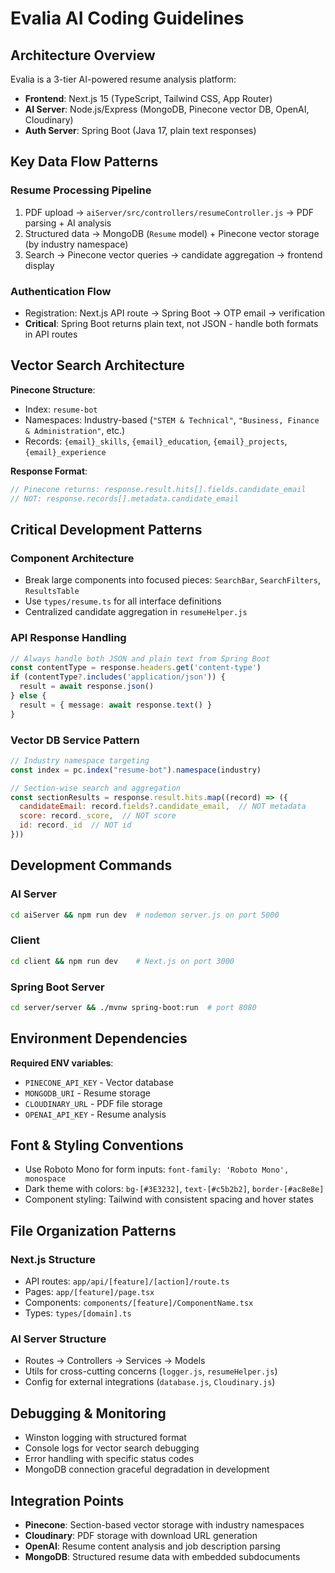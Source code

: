# Evalia AI Coding Guidelines

## Architecture Overview

Evalia is a 3-tier AI-powered resume analysis platform:
- **Frontend**: Next.js 15 (TypeScript, Tailwind CSS, App Router) 
- **AI Server**: Node.js/Express (MongoDB, Pinecone vector DB, OpenAI, Cloudinary)
- **Auth Server**: Spring Boot (Java 17, plain text responses)

## Key Data Flow Patterns

### Resume Processing Pipeline
1. PDF upload → `aiServer/src/controllers/resumeController.js` → PDF parsing + AI analysis
2. Structured data → MongoDB (`Resume` model) + Pinecone vector storage (by industry namespace)
3. Search → Pinecone vector queries → candidate aggregation → frontend display

### Authentication Flow  
- Registration: Next.js API route → Spring Boot → OTP email → verification
- **Critical**: Spring Boot returns plain text, not JSON - handle both formats in API routes

## Vector Search Architecture

**Pinecone Structure**: 
- Index: `resume-bot`
- Namespaces: Industry-based (`"STEM & Technical"`, `"Business, Finance & Administration"`, etc.)
- Records: `{email}_skills`, `{email}_education`, `{email}_projects`, `{email}_experience`

**Response Format**:
```javascript
// Pinecone returns: response.result.hits[].fields.candidate_email
// NOT: response.records[].metadata.candidate_email
```

## Critical Development Patterns

### Component Architecture
- Break large components into focused pieces: `SearchBar`, `SearchFilters`, `ResultsTable`
- Use `types/resume.ts` for all interface definitions
- Centralized candidate aggregation in `resumeHelper.js`

### API Response Handling
```typescript
// Always handle both JSON and plain text from Spring Boot
const contentType = response.headers.get('content-type')
if (contentType?.includes('application/json')) {
  result = await response.json()
} else {
  result = { message: await response.text() }
}
```

### Vector DB Service Pattern
```javascript
// Industry namespace targeting
const index = pc.index("resume-bot").namespace(industry)

// Section-wise search and aggregation
const sectionResults = response.result.hits.map((record) => ({
  candidateEmail: record.fields?.candidate_email,  // NOT metadata
  score: record._score,  // NOT score
  id: record._id  // NOT id
}))
```

## Development Commands

### AI Server
```bash
cd aiServer && npm run dev  # nodemon server.js on port 5000
```

### Client  
```bash
cd client && npm run dev    # Next.js on port 3000
```

### Spring Boot Server
```bash
cd server/server && ./mvnw spring-boot:run  # port 8080
```

## Environment Dependencies

**Required ENV variables**:
- `PINECONE_API_KEY` - Vector database
- `MONGODB_URI` - Resume storage  
- `CLOUDINARY_URL` - PDF file storage
- `OPENAI_API_KEY` - Resume analysis

## Font & Styling Conventions

- Use Roboto Mono for form inputs: `font-family: 'Roboto Mono', monospace`
- Dark theme with colors: `bg-[#3E3232]`, `text-[#c5b2b2]`, `border-[#ac8e8e]`
- Component styling: Tailwind with consistent spacing and hover states

## File Organization Patterns

### Next.js Structure
- API routes: `app/api/[feature]/[action]/route.ts`
- Pages: `app/[feature]/page.tsx` 
- Components: `components/[feature]/ComponentName.tsx`
- Types: `types/[domain].ts`

### AI Server Structure  
- Routes → Controllers → Services → Models
- Utils for cross-cutting concerns (`logger.js`, `resumeHelper.js`)
- Config for external integrations (`database.js`, `Cloudinary.js`)

## Debugging & Monitoring

- Winston logging with structured format
- Console logs for vector search debugging
- Error handling with specific status codes
- MongoDB connection graceful degradation in development

## Integration Points

- **Pinecone**: Section-based vector storage with industry namespaces
- **Cloudinary**: PDF storage with download URL generation  
- **OpenAI**: Resume content analysis and job description parsing
- **MongoDB**: Structured resume data with embedded subdocuments
